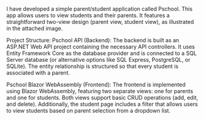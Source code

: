 I have developed a simple parent/student application called Pschool. 
This app allows users to view students and their parents. It features a straightforward two-view design (parent view, student view), as illustrated in the attached image.

Project Structure:
Pschool API (Backend):
The backend is built as an ASP.NET Web API project containing the necessary API controllers. 
It uses Entity Framework Core as the database provider and is connected to a SQL Server database (or alternative options like SQL Express, PostgreSQL, or SQLite). 
The entity relationship is structured so that every student is associated with a parent.

Pschool Blazor WebAssembly (Frontend):
The frontend is implemented using Blazor WebAssembly, featuring two separate views: one for parents and one for students. 
Both views support basic CRUD operations (add, edit, and delete). Additionally, the student page includes a filter that allows users to view students based on parent selection from a dropdown list.
